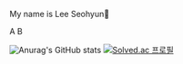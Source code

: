 My name is Lee Seohyun👋

<div>
  <span> A </span>
  <span> B </span>
 

</div>

 ![Anurag's GitHub stats](https://github-readme-stats.vercel.app/api?username=seohyunlee-coding&show_icons=true)
  [![Solved.ac 프로필](http://mazassumnida.wtf/api/generate_badge?boj=mgogfc)](https://solved.ac/mgogfc)



